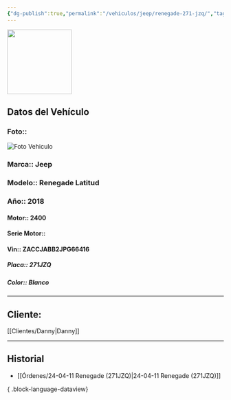 ```yaml
---
{"dg-publish":true,"permalink":"/vehiculos/jeep/renegade-271-jzq/","tags":["Jeep"]}
---
```


<img src="https://lh3.googleusercontent.com/d/137fl3TIZ0-PU8b-Pt0bsjclwHub_u78G" width="150">

## Datos del Vehículo 
### Foto:: 
<img src="https://lh3.googleusercontent.com/d/1QajPmu5haVdcv32WjTfualrbw6nuSDAj" Alt="Foto Vehiculo">

### Marca:: Jeep
### Modelo:: Renegade Latitud
### Año:: 2018
#### Motor:: 2400
#### Serie Motor:: 
#### Vin:: ZACCJABB2JPG66416
##### Placa:: 271JZQ
##### Color:: Blanco
---

## Cliente:

[[Clientes/Danny\|Danny]]

---

## Historial

- [[Órdenes/24-04-11 Renegade (271JZQ)\|24-04-11 Renegade (271JZQ)]]

{ .block-language-dataview} 